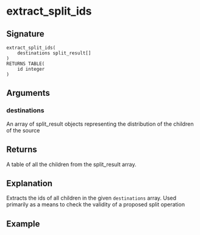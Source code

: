 # extract_split_ids

## Signature
    extract_split_ids(
	    destinations split_result[]
    )
    RETURNS TABLE(
        id integer
    )

## Arguments

### destinations

An array of split_result objects representing the distribution of the children of the source

## Returns

A table of all the children from the split_result array.

## Explanation

Extracts the ids of all children in the given `destinations` array. Used primarily as a means to check the validity of a proposed split operation

## Example